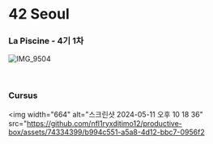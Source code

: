 # 42 Seoul

### La Piscine - 4기 1차

![IMG_9504](https://user-images.githubusercontent.com/74334399/112433312-66cfe700-8d85-11eb-8724-990bf9773bc1.jpg)

<br>

### Cursus

<img width="664" alt="스크린샷 2024-05-11 오후 10 18 36" src="https://github.com/nfl1ryxditimo12/productive-box/assets/74334399/b994c551-a5a8-4d12-bbc7-0956f2

